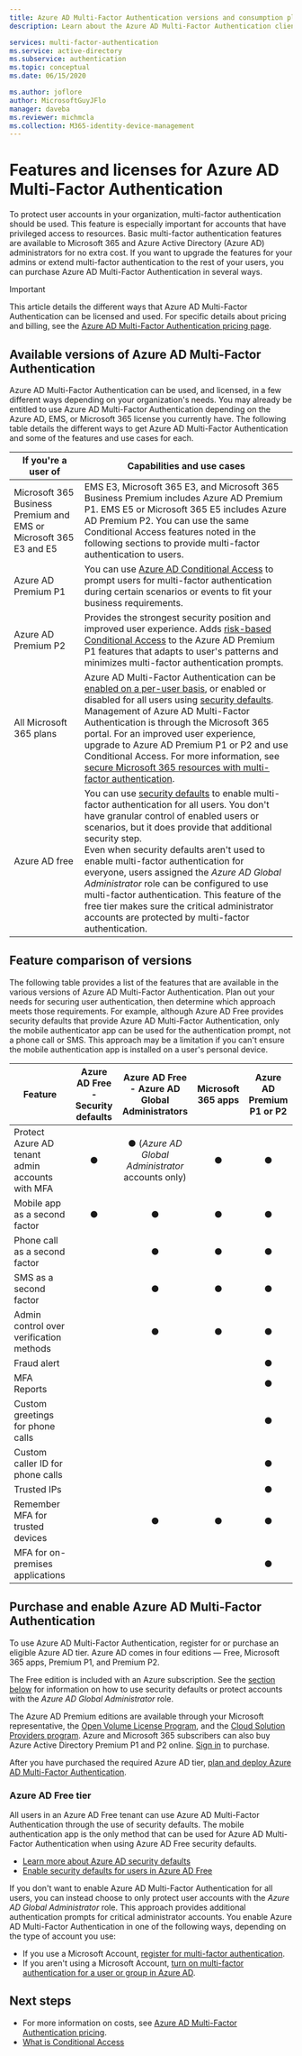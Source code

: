 ```yaml
---
title: Azure AD Multi-Factor Authentication versions and consumption plans
description: Learn about the Azure AD Multi-Factor Authentication client and different methods and versions available. 

services: multi-factor-authentication
ms.service: active-directory
ms.subservice: authentication
ms.topic: conceptual
ms.date: 06/15/2020

ms.author: joflore
author: MicrosoftGuyJFlo
manager: daveba
ms.reviewer: michmcla
ms.collection: M365-identity-device-management
---
```

# Features and licenses for Azure AD Multi-Factor Authentication

To protect user accounts in your organization, multi-factor authentication should be used. This feature is especially important for accounts that have privileged access to resources. Basic multi-factor authentication features are available to Microsoft 365 and Azure Active Directory (Azure AD) administrators for no extra cost. If you want to upgrade the features for your admins or extend multi-factor authentication to the rest of your users, you can purchase Azure AD Multi-Factor Authentication in several ways.

> [!IMPORTANT]
> This article details the different ways that Azure AD Multi-Factor Authentication can be licensed and used. For specific details about pricing and billing, see the [Azure AD Multi-Factor Authentication pricing page](https://azure.microsoft.com/pricing/details/multi-factor-authentication/).

## Available versions of Azure AD Multi-Factor Authentication

Azure AD Multi-Factor Authentication can be used, and licensed, in a few different ways depending on your organization's needs. You may already be entitled to use Azure AD Multi-Factor Authentication depending on the Azure AD, EMS, or Microsoft 365 license you currently have. The following table details the different ways to get Azure AD Multi-Factor Authentication and some of the features and use cases for each.

| If you're a user of | Capabilities and use cases |
| --- | --- |
| Microsoft 365 Business Premium and EMS or Microsoft 365 E3 and E5 | EMS E3, Microsoft 365 E3, and Microsoft 365 Business Premium includes Azure AD Premium P1. EMS E5 or Microsoft 365 E5 includes Azure AD Premium P2. You can use the same Conditional Access features noted in the following sections to provide multi-factor authentication to users. |
| Azure AD Premium P1 | You can use [Azure AD Conditional Access](../conditional-access/howto-conditional-access-policy-all-users-mfa.md) to prompt users for multi-factor authentication during certain scenarios or events to fit your business requirements. |
| Azure AD Premium P2 | Provides the strongest security position and improved user experience. Adds [risk-based Conditional Access](../conditional-access/howto-conditional-access-policy-risk.md) to the Azure AD Premium P1 features that adapts to user's patterns and minimizes multi-factor authentication prompts. |
| All Microsoft 365 plans | Azure AD Multi-Factor Authentication can be [enabled on a per-user basis](howto-mfa-userstates.md), or enabled or disabled for all users using [security defaults](../fundamentals/concept-fundamentals-security-defaults.md). Management of Azure AD Multi-Factor Authentication is through the Microsoft 365 portal. For an improved user experience, upgrade to Azure AD Premium P1 or P2 and use Conditional Access. For more information, see [secure Microsoft 365 resources with multi-factor authentication](/microsoft-365/admin/security-and-compliance/set-up-multi-factor-authentication). |
| Azure AD free | You can use [security defaults](../fundamentals/concept-fundamentals-security-defaults.md) to enable multi-factor authentication for all users. You don't have granular control of enabled users or scenarios, but it does provide that additional security step.<br /> Even when security defaults aren't used to enable multi-factor authentication for everyone, users assigned the *Azure AD Global Administrator* role can be configured to use multi-factor authentication. This feature of the free tier makes sure the critical administrator accounts are protected by multi-factor authentication. |

## Feature comparison of versions

The following table provides a list of the features that are available in the various versions of Azure AD Multi-Factor Authentication. Plan out your needs for securing user authentication, then determine which approach meets those requirements. For example, although Azure AD Free provides security defaults that provide Azure AD Multi-Factor Authentication, only the mobile authenticator app can be used for the authentication prompt, not a phone call or SMS. This approach may be a limitation if you can't ensure the mobile authentication app is installed on a user's personal device.

| Feature | Azure AD Free - Security defaults | Azure AD Free - Azure AD Global Administrators | Microsoft 365 apps | Azure AD Premium P1 or P2 |
| --- |:---:|:---:|:---:|:---:|
| Protect Azure AD tenant admin accounts with MFA | ● | ● (*Azure AD Global Administrator* accounts only) | ● | ● |
| Mobile app as a second factor | ● | ● | ● | ● |
| Phone call as a second factor | | ● | ● | ● |
| SMS as a second factor | | ● | ● | ● |
| Admin control over verification methods | | ● | ● | ● |
| Fraud alert | | | | ● |
| MFA Reports | | | | ● |
| Custom greetings for phone calls | | | | ● |
| Custom caller ID for phone calls | | | | ● |
| Trusted IPs | | | | ● |
| Remember MFA for trusted devices | | ● | ● | ● |
| MFA for on-premises applications | | | | ● |

## Purchase and enable Azure AD Multi-Factor Authentication

To use Azure AD Multi-Factor Authentication, register for or purchase an eligible Azure AD tier. Azure AD comes in four editions — Free, Microsoft 365 apps, Premium P1, and Premium P2.

The Free edition is included with an Azure subscription. See the [section below](#azure-ad-free-tier) for information on how to use security defaults or protect accounts with the *Azure AD Global Administrator* role.

The Azure AD Premium editions are available through your Microsoft representative, the [Open Volume License Program](https://www.microsoft.com/licensing/licensing-programs/open-license.aspx), and the [Cloud Solution Providers program](https://go.microsoft.com/fwlink/?LinkId=614968&clcid=0x409). Azure and Microsoft 365 subscribers can also buy Azure Active Directory Premium P1 and P2 online. [Sign in](https://portal.office.com/Commerce/Catalog.aspx) to purchase.

After you have purchased the required Azure AD tier, [plan and deploy Azure AD Multi-Factor Authentication](howto-mfa-getstarted.md).

### Azure AD Free tier

All users in an Azure AD Free tenant can use Azure AD Multi-Factor Authentication through the use of security defaults. The mobile authentication app is the only method that can be used for Azure AD Multi-Factor Authentication when using Azure AD Free security defaults.

* [Learn more about Azure AD security defaults](../fundamentals/concept-fundamentals-security-defaults.md)
* [Enable security defaults for users in Azure AD Free](../fundamentals/concept-fundamentals-security-defaults.md#enabling-security-defaults)

If you don't want to enable Azure AD Multi-Factor Authentication for all users, you can instead choose to only protect user accounts with the *Azure AD Global Administrator* role. This approach provides additional authentication prompts for critical administrator accounts. You enable Azure AD Multi-Factor Authentication in one of the following ways, depending on the type of account you use:

* If you use a Microsoft Account, [register for multi-factor authentication](https://support.microsoft.com/help/12408/microsoft-account-about-two-step-verification).
* If you aren't using a Microsoft Account, [turn on multi-factor authentication for a user or group in Azure AD](howto-mfa-userstates.md).

## Next steps

* For more information on costs, see [Azure AD Multi-Factor Authentication pricing](https://azure.microsoft.com/pricing/details/multi-factor-authentication/).
* [What is Conditional Access](../conditional-access/overview.md)


